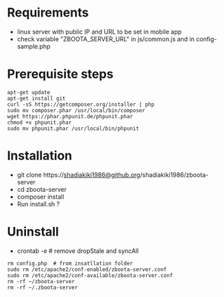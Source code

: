 # Requirements
* linux server with public IP and URL to be set in mobile app
 * check variable "ZBOOTA_SERVER_URL" in js/common.js and in config-sample.php

# Prerequisite steps
```
apt-get update
apt-get install git
curl -sS https://getcomposer.org/installer | php
sudo mv composer.phar /usr/local/bin/composer
wget https://phar.phpunit.de/phpunit.phar
chmod +x phpunit.phar
sudo mv phpunit.phar /usr/local/bin/phpunit
```

# Installation
* git clone https://shadiakiki1986@github.org/shadiakiki1986/zboota-server
* cd zboota-server
* composer install
* Run install.sh ?

# Uninstall
* crontab -e # remove dropStale and syncAll

```
rm config.php  # from insatllation folder
sudo rm /etc/apache2/conf-enabled/zboota-server.conf 
sudo rm /etc/apache2/conf-available/zboota-server.conf 
rm -rf ~/zboota-server
rm -rf ~/.zboota-server
```
